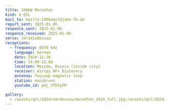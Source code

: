 ```yaml
---
title: 100kW Marathon
kind: e-QSL
mail_to: mailto:100kwqsl@jake-fm.de
report_sent: 2025-01-06
responce_sent: 2025-01-06
responce_received: 2025-01-06
serie: smradiodessau
receptions:
  - frequency: 6070 kHz
    language: German
    date: 2024-12-26
    time: 14.00-15.00
    location: Moscow, Russia (inside city)
    receiver: Airspy HF+ Discovery
    antenna: YouLoop magnetic loop
    station: moosbrunn
    youtube_id: pHj_VTb5yFM

gallery:
  - /assets/qsl/2024/smrdessau/marathon_2024_full.jpg:/assets/qsl/2024/smrdessau/marathon_2024_small.jpg
---
```

